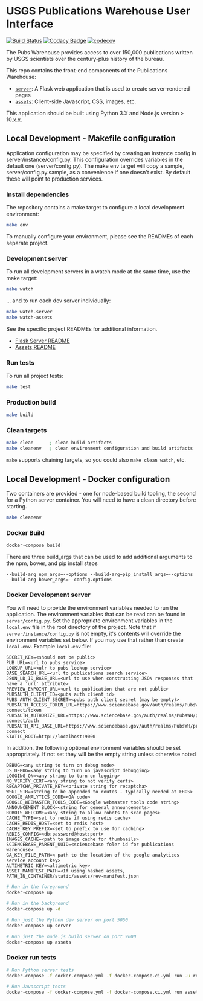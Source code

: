 # USGS Publications Warehouse User Interface

[![Build Status](https://travis-ci.com/usgs/pubswh-ui.svg?branch=master)](https://travis-ci.com/usgs/pubswh-ui)
[![Codacy Badge](https://api.codacy.com/project/badge/Grade/1f1df7eea3b04596bdb66fcaccb095e1)](https://www.codacy.com/app/usgs_wma_dev/pubswh-ui?utm_source=github.com&amp;utm_medium=referral&amp;utm_content=usgs/pubswh-ui&amp;utm_campaign=Badge_Grade)
[![codecov](https://codecov.io/gh/usgs/pubswh-ui/branch/master/graph/badge.svg)](https://codecov.io/gh/usgs/pubswh-ui)

The Pubs Warehouse provides access to over 150,000 publications written by USGS
scientists over the century-plus history of the bureau.

This repo contains the front-end components of the Publications Warehouse:

- [`server`](server): A Flask web application that is used to create server-rendered pages
- [`assets`](assets): Client-side Javascript, CSS, images, etc.

This application should be built using Python 3.X and Node.js version > 10.x.x.

## Local Development - Makefile configuration
Application configuration may be specified by creating an instance config in server/instance/config.py. This 
configuration overrides variables in the default one (server/config.py). The make env target will copy a 
sample, server/config.py.sample, as a convenience if one doesn't exist. By default these will point to 
production services.

### Install dependencies

The repository contains a make target to configure a local development environment:

```bash
make env
```

To manually configure your environment, please see the READMEs of each separate project.

### Development server

To run all development servers in a watch mode at the same time, use the make target:

```bash
make watch
```

... and to run each dev server individually:

```bash
make watch-server
make watch-assets
```

See the specific project READMEs for additional information.

- [Flask Server README](./server/README.md)
- [Assets README](./assets/README.md)

### Run tests

To run all project tests:

```bash
make test
```

### Production build

```bash
make build
```

### Clean targets

```bash
make clean      ; clean build artifacts
make cleanenv   ; clean environment configuration and build artifacts
```

`make` supports chaining targets, so you could also `make clean watch`, etc.

## Local Development - Docker configuration

Two containers are provided - one for node-based build tooling, the second for
a Python server container. You will need to have a clean directory before starting.
```bash
make cleanenv
```
### Docker Build

```bash
docker-compose build
```
There are three build_args that can be used to add additional arguments to the npm, bower, and pip install steps
```text
--build-arg npm_args=--options --build-arg=pip_install_args=--options --build-arg bower_args=--config.options
```

### Docker Development server

You will need to provide the environment variables needed to run the application. The environment variables that
can be read can be found in ```server/config.py```. Set the appropriate environment
variables in the `local.env` file in the root directory of the project.  Note that if ```server/instance/config.py```
is not empty, it's contents will override the environment variables set below. If you may use that rather than create
```local.env```. Example `local.env` file:
```text
SECRET_KEY=<should not be public>
PUB_URL=<url to pubs service>
LOOKUP_URL=<ulr to pubs lookup service>
BASE_SEARCH_URL=<url to publications search service>
JSON_LD_ID_BASE_URL=<url to use when constructing JSON responses that have a 'url' attribute>
PREVIEW_ENPOINT_URL=<url to publication that are not public>
PUBSAUTH_CLIENT_ID=<pubs auth client id>
PUBS_AUTH_CLIENT_SECRET=<pubs auth client secret (may be empty)>
PUBSAUTH_ACCESS_TOKEN_URL=https://www.sciencebase.gov/auth/realms/PubsWH/protocol/openid-connect/token
PUBSAUTH_AUTHORIZE_URL=https://www.sciencebase.gov/auth/realms/PubsWH/protocol/openid-connect/auth
PUBSAUTH_API_BASE_URL=https://www.sciencebase.gov/auth/realms/PubsWH/protocol/openid-connect
STATIC_ROOT=http://localhost:9000
```

In addition, the following optional environment variables should be set appropriately. If not set they will be
the empty string unless otherwise noted
```text
DEBUG=<any string to turn on debug mode>
JS_DEBUG=<any string to turn on javascript debugging>
LOGGING_ON=<any string to turn on logging>
NO_VERIFY_CERT=<any string to not verify certs>
RECAPTCHA_PRIVATE_KEY=<private string for recaptcha>
WSGI_STR=<string to be appended to routes - typically needed at EROS>
GOOGLE_ANALYTICS_CODE=<GA code>
GOOGLE_WEBMASTER_TOOLS_CODE=<Google webmaster tools code string>
ANNOUNCEMENT_BLOCK=<string for general announcements>
ROBOTS_WELCOME=<any string to allow robots to scan pages>
CACHE_TYPE=<set to redis if using redis cache>
CACHE_REDIS_HOST=<set to redis host>
CACHE_KEY_PREFIX=<set to prefix to use for caching>
REDIS_CONFIG=<db:password@host:port>
IMAGES_CACHE=<path to image cache for thumbnails>
SCIENCEBASE_PARENT_UUID=<sciencebase foler id for publications warehouse>
GA_KEY_FILE_PATH=< path to the location of the google analytices service account key>
ALTIMETRIC_KEY=<altimetric key>
ASSET_MANIFEST_PATH=<If using hashed assets, PATH_IN_CONTAINER/static/assets/rev-manifest.json
```
```bash
# Run in the foreground
docker-compose up

# Run in the background
docker-compose up -d

# Run just the Python dev server on port 5050
docker-compose up server

# Run just the node.js build server on port 9000
docker-compose up assets
```

### Docker run tests

```bash
# Run Python server tests
docker-compose -f docker-compose.yml -f docker-compose.ci.yml run -u root server

# Run Javascript tests
docker-compose -f docker-compose.yml -f docker-compose.ci.yml run assets
```